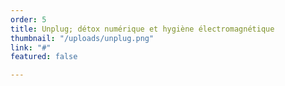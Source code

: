 ```yaml
---
order: 5
title: Unplug; détox numérique et hygiène électromagnétique
thumbnail: "/uploads/unplug.png"
link: "#"
featured: false

---
```

